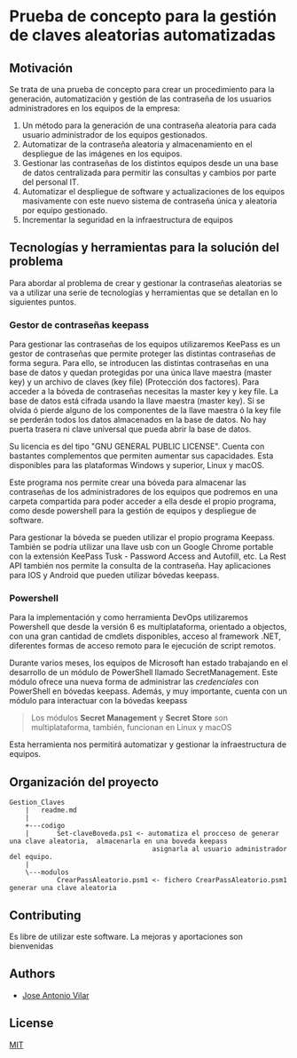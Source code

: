 # Prueba de concepto para la gestión de claves aleatorias automatizadas

## Motivación
Se trata de una prueba de concepto para crear un procedimiento para la generación, automatización y gestión de las contraseña de los usuarios administradores en los equipos de la empresa:
1. Un método para la generación de una contraseña aleatoria  para cada usuario administrador de los equipos gestionados.
2. Automatizar de la contraseña aleatoria y almacenamiento en el despliegue de las imágenes en los equipos.
3. Gestionar las contraseñas de los distintos equipos desde un una base de datos centralizada para permitir las consultas y cambios por parte del personal IT.
4. Automatizar el despliegue de software y actualizaciones de los equipos masivamente con este nuevo sistema de contraseña única y aleatoria por equipo gestionado.
5. Incrementar la seguridad en la infraestructura de equipos

## Tecnologías y herramientas para la solución del problema

Para abordar al problema de crear y gestionar la contraseñas aleatorias se va a utilizar una serie de tecnologías y herramientas que se detallan en lo siguientes puntos.

### Gestor de contraseñas keepass

Para gestionar las contraseñas de los equipos utilizaremos KeePass  es un gestor de contraseñas que permite proteger las distintas contraseñas de forma segura. Para ello, se introducen las distintas contraseñas en una base de datos y quedan protegidas por una única llave maestra (master key) y un archivo de claves (key file) (Protección dos factores). Para acceder a la bóveda de contraseñas necesitas la master key y key file. La base de datos está cifrada usando la llave maestra (master key). Si se olvida ó pierde alguno de los componentes de la llave maestra ó la key file se perderán todos los datos almacenados en la base de datos. No hay puerta trasera ni clave universal que pueda abrir la base de datos. 

Su licencia es del tipo "GNU GENERAL PUBLIC LICENSE". Cuenta con bastantes complementos que permiten aumentar sus capacidades. Esta disponibles para las plataformas Windows y superior, Linux y macOS.

Este programa nos permite crear una bóveda para almacenar las  contraseñas de los administradores de los equipos que podremos en una carpeta compartida para poder acceder a ella desde el propio programa, como desde powershell  para la gestión de equipos y despliegue de software.

Para gestionar la bóveda se pueden  utilizar el propio programa Keepass.  También se podría utilizar una llave usb con un Google Chrome portable con la extensión KeePass Tusk - Password Access and Autofill, etc.  La Rest API también nos permite la consulta de la contraseña.  Hay aplicaciones para IOS y Android que pueden utilizar bóvedas keepass.

### Powershell

Para la implementación y  como herramienta DevOps utilizaremos Powershell que desde la versión 6 es multiplataforma, orientado a objectos, con una gran cantidad de cmdlets disponibles, acceso al framework .NET, diferentes formas de acceso remoto para le ejecución de script remotos.

Durante varios meses, los equipos de Microsoft han estado trabajando en el desarrollo de un módulo de PowerShell llamado SecretManagement. Este módulo ofrece una nueva forma de administrar las *credenciales* con PowerShell en bóvedas keepass.  Además, y muy importante,  cuenta con un módulo para interactuar con la bóvedas keepass

> Los módulos **Secret Management** y **Secret Store** son multiplataforma, también, funcionan en Linux y macOS 

Esta herramienta nos permitirá automatizar y gestionar la infraestructura de equipos.

## Organización del proyecto

```
Gestion_Claves
    |   readme.md
    |   
    +---codigo
    |       Set-claveBoveda.ps1 <- automatiza el procceso de generar una clave aleatoria,  almacenarla en una boveda keepass 
                                    asignarla al usuario administrador del equipo.
    |       
    \---modulos
            CrearPassAleatorio.psm1 <- fichero CrearPassAleatorio.psm1  generar una clave aleatoria
```

## Contributing

Es libre de utilizar este software. La mejoras y aportaciones son bienvenidas


## Authors

- [Jose Antonio Vilar](joseantonio.vilar@upm.es)


## License

[MIT](https://choosealicense.com/licenses/mit/)
